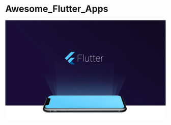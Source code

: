 # Awesome_Flutter_Apps
<img src="https://github.com/baquer/Awesome_Flutter_Apps/blob/master/Images/flutter-feature.png"
width="1000">
